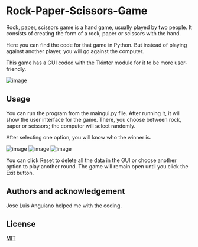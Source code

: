 # Rock-Paper-Scissors-Game

Rock, paper, scissors game is a hand game, usually played by two people. It consists of creating the form of a rock, paper or scissors with the hand. 

Here you can find the code for that game in Python. But instead of playing against another player, you will go against the computer.

This game has a GUI coded with the Tkinter module for it to be more user-friendly.

![image](https://user-images.githubusercontent.com/82436702/179970929-f423c14d-8f78-49a1-91cc-93cce690b35e.png)

## Usage

You can run the program from the maingui.py file. After running it, it will show the user interface for the game. There, you choose between rock, paper or scissors; the computer will select randomly.

After selecting one option, you will know who the winner is.

![image](https://user-images.githubusercontent.com/82436702/179971077-5f103544-8293-45c9-873a-db6788cb17c2.png)  ![image](https://user-images.githubusercontent.com/82436702/179971198-8daf0594-c180-4633-b565-16a1ad030cad.png)   ![image](https://user-images.githubusercontent.com/82436702/179971288-ba3dc0a7-ff9c-4c9f-949f-7a6b66b85cf1.png)

You can click Reset to delete all the data in the GUI or choose another option to play another round. The game will remain open until you click the Exit button.

## Authors and acknowledgement

Jose Luis Anguiano helped me with the coding.

## License
[MIT](https://choosealicense.com/licenses/mit/)
